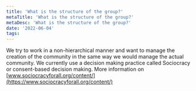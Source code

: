 ```yaml
---
title: 'What is the structure of the group?'
metaTitle: 'What is the structure of the group?'
metaDesc: 'What is the structure of the group?'
date: '2022-06-04'
tags:
---
```


We try to work in a non-hierarchical manner and want to manage the creation of the community in the same way we would manage the actual community. We currently use a decision making practice called Sociocracy or consent-based decision making. More information on [www.sociocracyforall.org/content/](https://www.sociocracyforall.org/content/)
